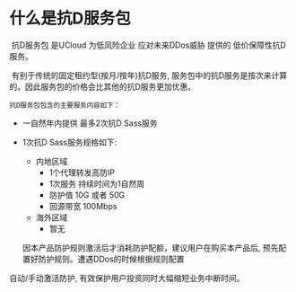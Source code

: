 

# 什么是抗D服务包

​	抗D服务包 是UCloud 为低风险企业 应对未来DDos威胁 提供的 低价保障性抗D服务。  

​	有别于传统的固定租约型(按月/按年)抗D服务, 服务包中的抗D服务是按次来计算的。因此服务包的价格会比其他的抗D服务更加优惠。

 	抗D服务包包含的主要服务内容如下：

- 一自然年内提供 最多2次抗D Sass服务

- 1次抗D Sass服务规格如下:

  - 内地区域
    - 1个代理转发高防IP
    - 1次服务 持续时间为1自然周
    - 防护值  10G 或者 50G
    - 回源带宽 100Mbps
  - 海外区域
    - 暂无

  因本产品防护规则激活后才消耗防护配额，建议用户在购买本产品后,  预先配置好防护规则。遭遇DDos的时候根据规则配置

自动/手动激活防护,  有效保护用户投资同时大幅缩短业务中断时间。
